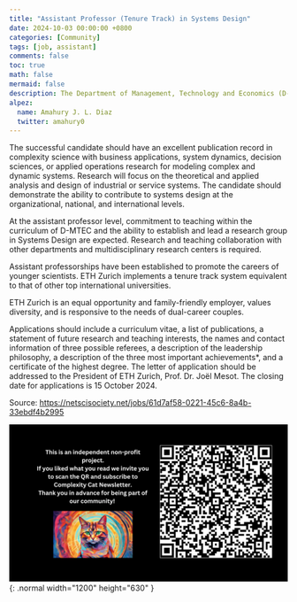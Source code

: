 ```yaml
---
title: "Assistant Professor (Tenure Track) in Systems Design"
date: 2024-10-03 00:00:00 +0800
categories: [Community]
tags: [job, assistant]
comments: false
toc: true
math: false
mermaid: false
description: The Department of Management, Technology and Economics (D-MTEC, www.mtec.ethz.ch) at ETH Zurich invites applications for the above-mentioned position.
alpez:
  name: Amahury J. L. Diaz
  twitter: amahury0
---
```


The successful candidate should have an excellent publication record in complexity science with business applications, system dynamics, decision sciences, or applied operations research for modeling complex and dynamic systems. Research will focus on the theoretical and applied analysis and design of industrial or service systems. The candidate should demonstrate the ability to contribute to systems design at the organizational, national, and international levels.

At the assistant professor level, commitment to teaching within the curriculum of D-MTEC and the ability to establish and lead a research group in Systems Design are expected. Research and teaching collaboration with other departments and multidisciplinary research centers is required.

Assistant professorships have been established to promote the careers of younger scientists. ETH Zurich implements a tenure track system equivalent to that of other top international universities.

ETH Zurich is an equal opportunity and family-friendly employer, values diversity, and is responsive to the needs of dual-career couples.

Applications should include a curriculum vitae, a list of publications, a statement of future research and teaching interests, the names and contact information of three possible referees, a description of the leadership philosophy, a description of the three most important achievements*, and a certificate of the highest degree. The letter of application should be addressed to the President of ETH Zurich, Prof. Dr. Joël Mesot. The closing date for applications is 15 October 2024.

Source: https://netscisociety.net/jobs/61d7af58-0221-45c6-8a4b-33ebdf4b2995

![Desktop View](/assets/img/fix/complexity-cat-newsletter.png){: .normal width="1200" height="630" }
